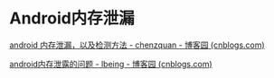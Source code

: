 # Android内存泄漏

[android 内存泄漏，以及检测方法 - chenzquan - 博客园 (cnblogs.com)](https://www.cnblogs.com/zquan/p/9614548.html)

[android内存泄露的问题 - lbeing - 博客园 (cnblogs.com)](https://www.cnblogs.com/lbeing/archive/2010/09/29/1838858.html)